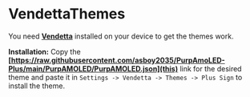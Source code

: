 # VendettaThemes
You need **[Vendetta](https://github.com/vendetta-mod/Vendetta#installing)** installed on your device to get the themes work.

**Installation:**
Copy the **[https://raw.githubusercontent.com/asboy2035/PurpAmoLED-Plus/main/PurpAMOLED/PurpAMOLED.json](this)** link for the desired theme and paste it in `Settings -> Vendetta -> Themes -> Plus Sign` to install the theme.
